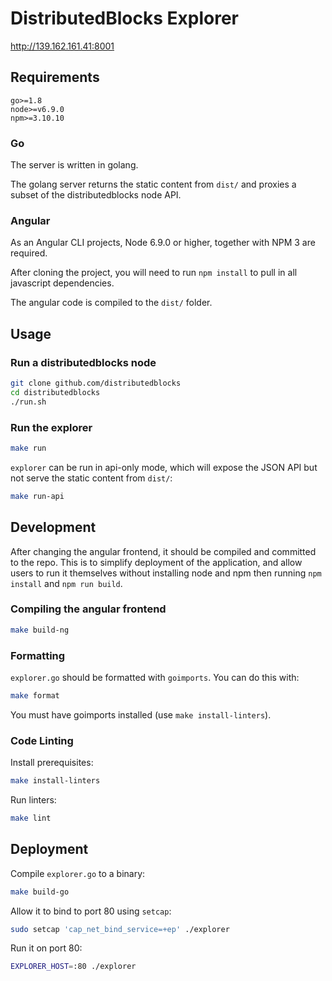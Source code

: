

# DistributedBlocks Explorer


http://139.162.161.41:8001

## Requirements

```
go>=1.8
node>=v6.9.0
npm>=3.10.10
```

### Go

The server is written in golang.

The golang server returns the static content from `dist/` and proxies a subset of the distributedblocks node API.

### Angular

As an Angular CLI projects,  Node 6.9.0 or higher, together with NPM 3 are required.

After cloning the project, you will need to run `npm install` to pull in all javascript dependencies.

The angular code is compiled to the `dist/` folder.

## Usage

### Run a distributedblocks node

```sh
git clone github.com/distributedblocks
cd distributedblocks
./run.sh
```

### Run the explorer

```sh
make run
```


`explorer` can be run in api-only mode, which will expose the JSON API but not serve the static content from `dist/`:

```sh
make run-api
```


## Development

After changing the angular frontend, it should be compiled and committed to the repo.
This is to simplify deployment of the application, and allow users to run it themselves without
installing node and npm then running `npm install` and `npm run build`.

### Compiling the angular frontend

```sh
make build-ng
```

### Formatting

`explorer.go` should be formatted with `goimports`. You can do this with:

```sh
make format
```

You must have goimports installed (use `make install-linters`).

### Code Linting

Install prerequisites:

```sh
make install-linters
```

Run linters:

```sh
make lint
```

## Deployment

Compile `explorer.go` to a binary:

```sh
make build-go
```

Allow it to bind to port 80 using `setcap`:

```sh
sudo setcap 'cap_net_bind_service=+ep' ./explorer
```

Run it on port 80:

```sh
EXPLORER_HOST=:80 ./explorer
```
